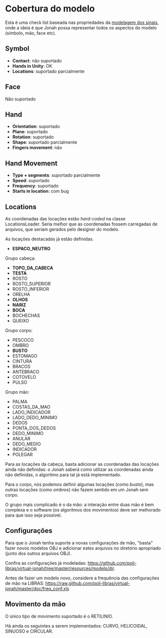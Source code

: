 
Cobertura do modelo
=====================

Esta é uma check list baseada nas propriedades da [modelagem dos sinais](http://code.google.com/p/sign-model), onde a ideia é que Jonah possa representar todos os aspectos do modelo (símbolo, mão, face etc).

Symbol 
------------
* **Contact**: não suportado
* **Hands in Unity**: OK
* **Locations**: suportado parcialmente

Face
-----

Não suportado

Hand
------

* **Orientation**: suportado
* **Plane**: suportado
* **Rotation**: suportado
* **Shape**: suportado parcialmente
* **Fingers movement**: não 

Hand Movement
----------------

* **Type + segments**: suportado parcialmente
* **Speed**: suportado
* **Frequency**: suportado
* **Starts in location**: com bug


Locations
---------

As coordenadas das locações estão *hard-coded* na classe LocationsLoader. Seria melhor que as coordenadas fossem carregadas de arquivos, que seriam gerados pelo designer do modelo.

As locações destacadas já estão definidas.

 * **ESPACO_NEUTRO**

Grupo cabeça:
 * **TOPO_DA_CABECA**
 * **TESTA**
 * ROSTO
 * ROSTO_SUPERIOR
 * ROSTO_INFERIOR
 * ORELHA
 * **OLHOS**
 * **NARIZ**
 * **BOCA**
 * BOCHECHAS
 * QUEIXO

Grupo corpo:
 * PESCOCO
 * OMBRO
 * **BUSTO**
 * ESTOMAGO
 * CINTURA
 * BRACOS
 * ANTEBRACO
 * COTOVELO
 * PULSO

Grupo mão:
 * PALMA
 * COSTAS_DA_MAO
 * LADO_INDICADOR
 * LADO_DEDO_MINIMO
 * DEDOS
 * PONTA_DOS_DEDOS
 * DEDO_MINIMO
 * ANULAR
 * DEDO_MEDIO
 * INDICADOR
 * POLEGAR

Para as locações da cabeça, basta adicionar as coordenadas das locações ainda não definidas: o Jonah saberá como utilizar as coordenadas ainda não definidas, o algoritmo para tal já está implementado.

Para o corpo, nós podemos definir algumas locações (como *busto*), mas outras locações (como *ombros*) não fazem sentido em um Jonah sem corpo.

O grupo mais complicado é o da mão: a interação entre duas mão é bem complexa e o software (os algoritmos dos movimentos) deve ser melhorado para que isso seja possível.

Configurações
--------------

Para que o Jonah tenha suporte a novas configurações de mão, "basta" fazer novos modelos OBJ e adicionar estes arquivos no diretório apropriado (junto dos outros arquivos OBJ).

Confira as configurações já modeladas: https://github.com/poli-libras/virtual-jonah/tree/master/resources/models/dir.

Antes de fazer um modelo novo, considere a frequência das configurações de mão na LIBRAS: https://raw.github.com/poli-libras/virtual-jonah/master/doc/freq_conf.xls


Movimento da mão
-----------------

O único tipo de movimento suportado é o RETILINIO.

Há ainda os seguintes a serem implementados: CURVO, HELICOIDAL, SINUOSO e CIRCULAR.

